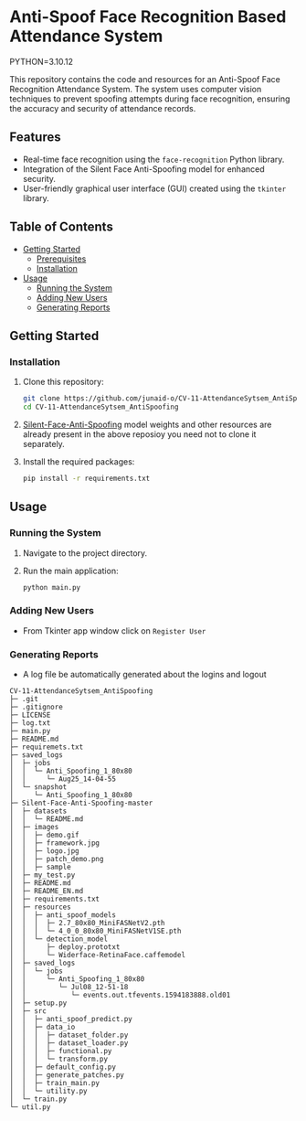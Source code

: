 # Anti-Spoof Face Recognition Based Attendance System

PYTHON=3.10.12

This repository contains the code and resources for an Anti-Spoof Face Recognition Attendance System. The system uses computer vision techniques to prevent spoofing attempts during face recognition, ensuring the accuracy and security of attendance records.

## Features

- Real-time face recognition using the `face-recognition` Python library.
- Integration of the Silent Face Anti-Spoofing model for enhanced security.
- User-friendly graphical user interface (GUI) created using the `tkinter` library.

## Table of Contents

- [Getting Started](#getting-started)
  - [Prerequisites](#prerequisites)
  - [Installation](#installation)
- [Usage](#usage)
  - [Running the System](#running-the-system)
  - [Adding New Users](#adding-new-users)
  - [Generating Reports](#generating-reports)

## Getting Started

### Installation

1. Clone this repository:

   ```bash
   git clone https://github.com/junaid-o/CV-11-AttendanceSytsem_AntiSpoofing.git
   cd CV-11-AttendanceSytsem_AntiSpoofing
   ```

2. [Silent-Face-Anti-Spoofing](https://github.com/minivision-ai/Silent-Face-Anti-Spoofing) model weights and other resources are already present in the above reposioy you need not to clone it separately.

3. Install the required packages:

   ```bash
   pip install -r requirements.txt
   ```

## Usage

### Running the System

1. Navigate to the project directory.

2. Run the main application:

   ```bash
   python main.py
   ```

### Adding New Users

- From Tkinter app window click on `Register User`

### Generating Reports

- A log file be automatically generated about the logins and logout

```
CV-11-AttendanceSytsem_AntiSpoofing
├─ .git
├─ .gitignore
├─ LICENSE
├─ log.txt
├─ main.py
├─ README.md
├─ requiremets.txt
├─ saved_logs
│  ├─ jobs
│  │  └─ Anti_Spoofing_1_80x80
│  │     └─ Aug25_14-04-55
│  └─ snapshot
│     └─ Anti_Spoofing_1_80x80
├─ Silent-Face-Anti-Spoofing-master
│  ├─ datasets
│  │  └─ README.md
│  ├─ images
│  │  ├─ demo.gif
│  │  ├─ framework.jpg
│  │  ├─ logo.jpg
│  │  ├─ patch_demo.png
│  │  ├─ sample
│  ├─ my_test.py
│  ├─ README.md
│  ├─ README_EN.md
│  ├─ requirements.txt
│  ├─ resources
│  │  ├─ anti_spoof_models
│  │  │  ├─ 2.7_80x80_MiniFASNetV2.pth
│  │  │  └─ 4_0_0_80x80_MiniFASNetV1SE.pth
│  │  └─ detection_model
│  │     ├─ deploy.prototxt
│  │     └─ Widerface-RetinaFace.caffemodel
│  ├─ saved_logs
│  │  └─ jobs
│  │     └─ Anti_Spoofing_1_80x80
│  │        └─ Jul08_12-51-18
│  │           └─ events.out.tfevents.1594183888.old01
│  ├─ setup.py
│  ├─ src
│  │  ├─ anti_spoof_predict.py
│  │  ├─ data_io
│  │  │  ├─ dataset_folder.py
│  │  │  ├─ dataset_loader.py
│  │  │  ├─ functional.py
│  │  │  └─ transform.py
│  │  ├─ default_config.py
│  │  ├─ generate_patches.py
│  │  ├─ train_main.py
│  │  └─ utility.py
│  └─ train.py
└─ util.py

```